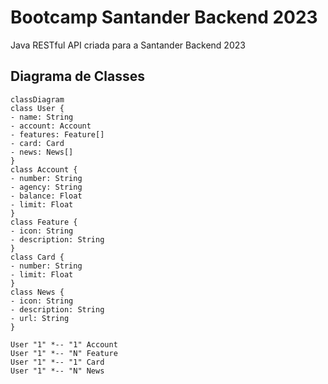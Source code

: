 # Bootcamp Santander Backend 2023
Java RESTful API criada para a Santander Backend 2023

## Diagrama de Classes

```mermaid
classDiagram
class User {
- name: String
- account: Account
- features: Feature[]
- card: Card
- news: News[]
}
class Account {
- number: String
- agency: String
- balance: Float
- limit: Float
}
class Feature {
- icon: String
- description: String
}
class Card {
- number: String
- limit: Float
}
class News {
- icon: String
- description: String
- url: String
}

User "1" *-- "1" Account
User "1" *-- "N" Feature
User "1" *-- "1" Card
User "1" *-- "N" News
```
